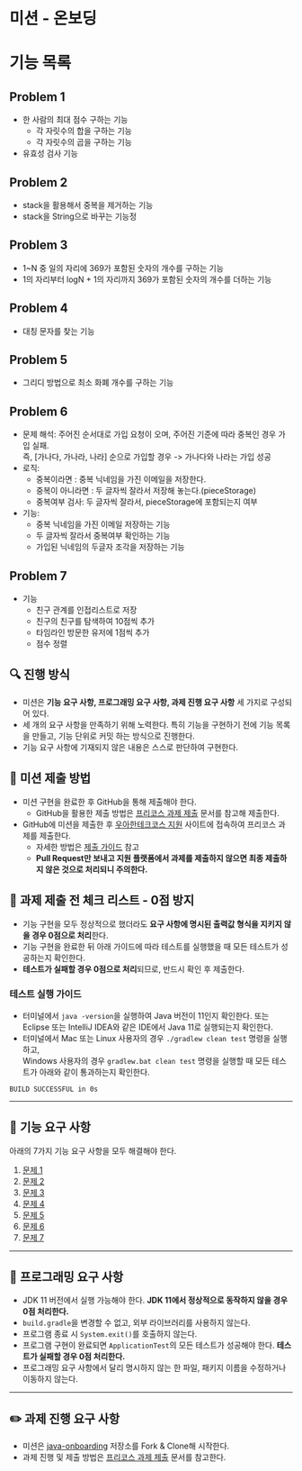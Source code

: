 # 미션 - 온보딩

# 기능 목록

## Problem 1

 - 한 사람의 최대 점수 구하는 기능
   - 각 자릿수의 합을 구하는 기능
   - 각 자릿수의 곱을 구하는 기능
 - 유효성 검사 기능

## Problem 2
  - stack을 활용해서 중복을 제거하는 기능
  - stack을 String으로 바꾸는 기능정

## Problem 3
  - 1~N 중 일의 자리에 369가 포함된 숫자의 개수를 구하는 기능
  - 1의 자리부터 logN + 1의 자리까지 369가 포함된 숫자의 개수를 더하는 기능

## Problem 4
  - 대칭 문자를 찾는 기능

## Problem 5
  - 그리디 방법으로 최소 화폐 개수를 구하는 기능

## Problem 6
 - 문제 해석:
   주어진 순서대로 가입 요청이 오며, 주어진 기준에 따라 중복인 경우 가입 실패.<br>
   즉, [가나다, 가나라, 나라] 순으로 가입할 경우 -> 가나다와 나라는 가입 성공
 - 로직:
   - 중복이라면 : 중복 닉네임을 가진 이메일을 저장한다.
   - 중복이 아니라면 : 두 글자씩 잘라서 저장해 놓는다.(pieceStorage)
   - 중복여부 검사: 두 글자씩 잘라서, pieceStorage에 포함되는지 여부
 - 기능:
   - 중복 닉네임을 가진 이메일 저장하는 기능
   - 두 글자씩 잘라서 중복여부 확인하는 기능
   - 가입된 닉네임의 두글자 조각을 저장하는 기능

## Problem 7
  - 기능
    - 친구 관계를 인접리스트로 저장
    - 친구의 친구를 탐색하여 10점씩 추가
    - 타임라인 방문한 유저에 1점씩 추가
    - 점수 정렬
## 🔍 진행 방식

- 미션은 **기능 요구 사항, 프로그래밍 요구 사항, 과제 진행 요구 사항** 세 가지로 구성되어 있다.
- 세 개의 요구 사항을 만족하기 위해 노력한다. 특히 기능을 구현하기 전에 기능 목록을 만들고, 기능 단위로 커밋 하는 방식으로 진행한다.
- 기능 요구 사항에 기재되지 않은 내용은 스스로 판단하여 구현한다.

## 📮 미션 제출 방법

- 미션 구현을 완료한 후 GitHub을 통해 제출해야 한다.
    - GitHub을 활용한 제출 방법은 [프리코스 과제 제출](https://github.com/woowacourse/woowacourse-docs/tree/master/precourse) 문서를 참고해
      제출한다.
- GitHub에 미션을 제출한 후 [우아한테크코스 지원](https://apply.techcourse.co.kr) 사이트에 접속하여 프리코스 과제를 제출한다.
    - 자세한 방법은 [제출 가이드](https://github.com/woowacourse/woowacourse-docs/tree/master/precourse#제출-가이드) 참고
    - **Pull Request만 보내고 지원 플랫폼에서 과제를 제출하지 않으면 최종 제출하지 않은 것으로 처리되니 주의한다.**

## 🚨 과제 제출 전 체크 리스트 - 0점 방지

- 기능 구현을 모두 정상적으로 했더라도 **요구 사항에 명시된 출력값 형식을 지키지 않을 경우 0점으로 처리**한다.
- 기능 구현을 완료한 뒤 아래 가이드에 따라 테스트를 실행했을 때 모든 테스트가 성공하는지 확인한다.
- **테스트가 실패할 경우 0점으로 처리**되므로, 반드시 확인 후 제출한다.

### 테스트 실행 가이드

- 터미널에서 `java -version`을 실행하여 Java 버전이 11인지 확인한다. 또는 Eclipse 또는 IntelliJ IDEA와 같은 IDE에서 Java 11로 실행되는지 확인한다.
- 터미널에서 Mac 또는 Linux 사용자의 경우 `./gradlew clean test` 명령을 실행하고,   
  Windows 사용자의 경우  `gradlew.bat clean test` 명령을 실행할 때 모든 테스트가 아래와 같이 통과하는지 확인한다.

```
BUILD SUCCESSFUL in 0s
```

---

## 🚀 기능 요구 사항
아래의 7가지 기능 요구 사항을 모두 해결해야 한다.

1. [문제 1](./docs/PROBLEM1.md)
2. [문제 2](./docs/PROBLEM2.md)
3. [문제 3](./docs/PROBLEM3.md)
4. [문제 4](./docs/PROBLEM4.md)
5. [문제 5](./docs/PROBLEM5.md)
6. [문제 6](./docs/PROBLEM6.md)
7. [문제 7](./docs/PROBLEM7.md)

---

## 🎯 프로그래밍 요구 사항

- JDK 11 버전에서 실행 가능해야 한다. **JDK 11에서 정상적으로 동작하지 않을 경우 0점 처리한다.**
- `build.gradle`을 변경할 수 없고, 외부 라이브러리를 사용하지 않는다.
- 프로그램 종료 시 `System.exit()`를 호출하지 않는다.
- 프로그램 구현이 완료되면 `ApplicationTest`의 모든 테스트가 성공해야 한다. **테스트가 실패할 경우 0점 처리한다.**
- 프로그래밍 요구 사항에서 달리 명시하지 않는 한 파일, 패키지 이름을 수정하거나 이동하지 않는다.

---

## ✏️ 과제 진행 요구 사항

- 미션은 [java-onboarding](https://github.com/woowacourse-precourse/java-onboarding) 저장소를 Fork & Clone해 시작한다.
- 과제 진행 및 제출 방법은 [프리코스 과제 제출](https://github.com/woowacourse/woowacourse-docs/tree/master/precourse) 문서를 참고한다.
